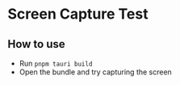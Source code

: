 # Screen Capture Test

## How to use

- Run `pnpm tauri build`
- Open the bundle and try capturing the screen